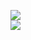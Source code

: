 [![](https://img.shields.io/badge/Made%20With-Github%20Spray-lightgrey.svg?style=for-the-badge&logo=github)](https://github.com/Annihil/github-spray#9256)  
[![](https://i.imgur.com/2DrTn0Z.gif)](https://github.com/Annihil/github-spray)